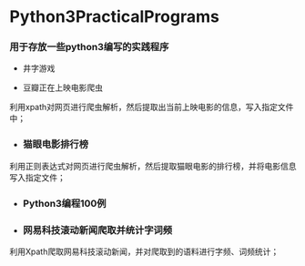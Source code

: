 # Python3PracticalPrograms
### 用于存放一些python3编写的实践程序

- 井字游戏

- 豆瓣正在上映电影爬虫

利用xpath对网页进行爬虫解析，然后提取出当前上映电影的信息，写入指定文件中；

- ### 猫眼电影排行榜

利用正则表达式对网页进行爬虫解析，然后提取猫眼电影的排行榜，并将电影信息写入指定文件；

- ### Python3编程100例

- ### 网易科技滚动新闻爬取并统计字词频

利用Xpath爬取网易科技滚动新闻，并对爬取到的语料进行字频、词频统计；
